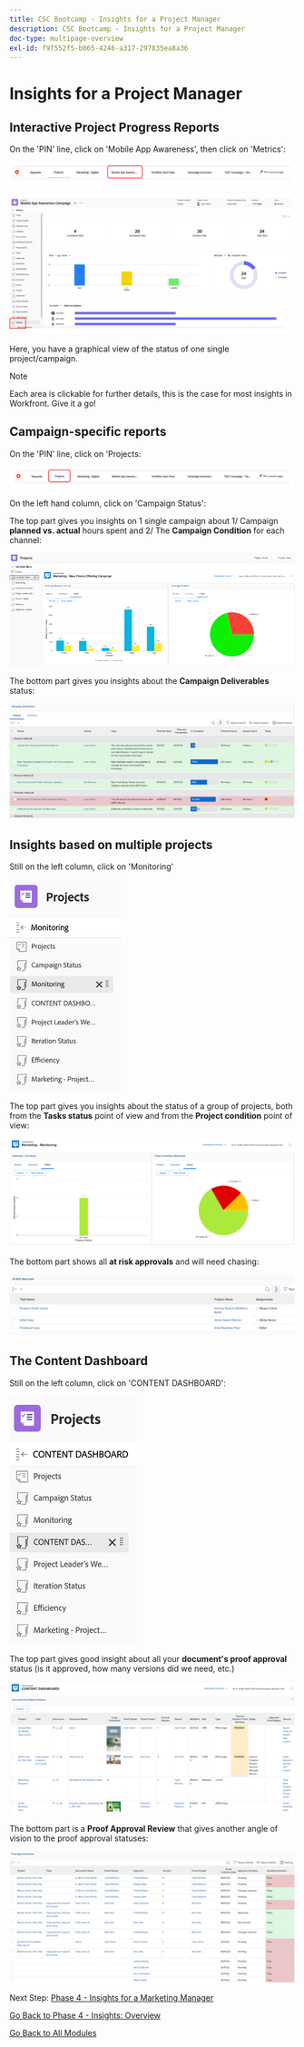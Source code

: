 ```yaml
---
title: CSC Bootcamp - Insights for a Project Manager
description: CSC Bootcamp - Insights for a Project Manager
doc-type: multipage-overview
exl-id: f9f552f5-b065-4246-a317-297835ea8a36
---
```

# Insights for a Project Manager

## Interactive Project Progress Reports

On the 'PIN' line, click on 'Mobile App Awareness', then click on 'Metrics':

![Click mobile app awareness](./images/mobile-app-awareness.png)

![View details about the project](./images/awareness-view.png)

Here, you have a graphical view of the status of one single project/campaign. 

>[!NOTE]
>
> Each area is clickable for further details, this is the case for most insights in Workfront. Give it a go!

## Campaign-specific reports

On the 'PIN' line, click on 'Projects:

![Click on projects](./images/projects.png)

On the left hand column, click on 'Campaign Status':

The top part gives you insights on 1 single campaign about 1/ Campaign **planned vs. actual** hours spent and 2/ The **Campaign Condition** for each channel:

![Campaign Insights](./images/campaign-insights.png)

The bottom part gives you insights about the **Campaign Deliverables** status:

![campaign deliverables](./images/deliverables-status.png)

## Insights based on multiple projects

Still on the left column, click on 'Monitoring'

![click monitoring](./images/monitoring.png)

The top part gives you insights about the status of a group of projects, both from the **Tasks status** point of view and from the **Project condition** point of view:

![overview](./images/group-status.png)

The bottom part shows all **at risk approvals** and will need chasing:

![Identified risks](./images/risk-approvals.png)

## The Content Dashboard

Still on the left column, click on 'CONTENT DASHBOARD':

![click content dashboard](./images/content-dashboard.png)

The top part gives good insight about all your **document's proof approval** status (is it approved, how many versions did we need, etc.)

![proof of approvals](./images/proof-of-approval.png)

The bottom part is a **Proof Approval Review** that gives another angle of vision to the proof approval statuses:

![proof of approval reviews](./images/poa-review.png)

Next Step: [Phase 4 - Insights for a Marketing Manager](./marketing-manager.md)

[Go Back to Phase 4 - Insights: Overview](./overview.md)

[Go Back to All Modules](../../overview.md)
